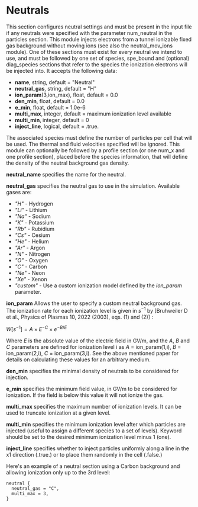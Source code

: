 # Neutrals

This section configures neutral settings and must be present in the
input file if any neutrals were specified with the parameter num_neutral
in the particles section. This module injects electrons from a tunnel
ionizable fixed gas background without moving ions (see also the
neutral_mov_ions module). One of these sections must exist for every
neutral we intend to use, and must be followed by one set of species,
spe_bound and (optional) diag_species sections that refer to the species
the ionization electrons will be injected into. It accepts the following
data:

- **name**, string, default = "Neutral"
- **neutral_gas**, string, default = "H"
- **ion_param**(3,ion_max), float, default = 0.0
- **den_min**, float, default = 0.0
- **e_min**, float, default = 1.0e-6
- **multi_max**, integer, default = maximum ionization level available
- **multi_min**, integer, default = 0
- **inject_line**, logical, default = .true.

The associated species must define the number of particles per cell that
will be used. The thermal and fluid velocities specified will be
ignored. This module can optionally be followed by a profile section (or
one num_x and one profile section), placed before the species
information, that will define the density of the neutral background gas
density.

**neutral_name** specifies the name for the neutral.

**neutral_gas** specifies the neutral gas to use in the simulation.
Available gases are:

- *"H"* - Hydrogen
- *"Li"* - Lithium
- *"Na"* - Sodium
- *"K"* - Potassium
- *"Rb"* - Rubidium
- *"Cs"* - Cesium
- *"He"* - Helium
- *"Ar"* - Argon
- *"N"* - Nitrogen
- *"O"* - Oxygen
- *"C"* - Carbon
- *"Ne"* - Neon
- *"Xe"* - Xenon
- *"custom"* - Use a custom ionization model defined by the *ion_param*
  parameter.

**ion_param** Allows the user to specify a custom neutral background
gas. The ionization rate for each ionization level is given in $s^{-1}$
by \[Bruhweiler D et al., Physics of Plasmas 10, 2022 (2003), eqs. (1)
and (2)\] :

$W[s^{-1}] = A \times E^{-C} \times e^{-B/E}$

Where $E$ is the absolute value of the electric field in GV/m, and the
$A$, $B$ and $C$ parameters are defined for ionization level i as *A* =
ion_param(1,i), *B* = ion_param(2,i), *C* = ion_param(3,i). See the
above mentioned paper for details on calculating these values for an
arbitrary medium.

**den_min** specifies the minimal density of neutrals to be considered
for injection.

**e_min** specifies the minimum field value, in GV/m to be considered
for ionization. If the field is below this value it will not ionize the
gas.

**multi_max** specifies the maximum number of ionization levels. It can
be used to truncate ionization at a given level.

**multi_min** specifies the minimum ionization level after which
particles are injected (useful to assign a different species to a set of
levels). Keyword should be set to the desired minimum ionization level
minus 1 (one).

**inject_line** specifies whether to inject particles uniformly along a
line in the x1 direction (.true.) or to place them randomly in the cell
(.false.)

Here's an example of a neutral section using a Carbon background and
allowing ionization only up to the 3rd level:

```text
neutral { 
  neutral_gas = "C",
  multi_max = 3,
}
```
